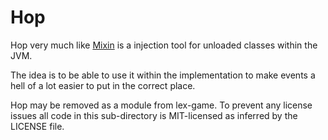 Hop
===
Hop very much like [Mixin](https://github.com/SpongePowered/Mixin) is a injection tool for unloaded classes within the JVM.

The idea is to be able to use it within the implementation to make events a hell of a lot easier to put in the correct place.

Hop may be removed as a module from lex-game. To prevent any license issues all code in this sub-directory is MIT-licensed as inferred by the LICENSE file.
